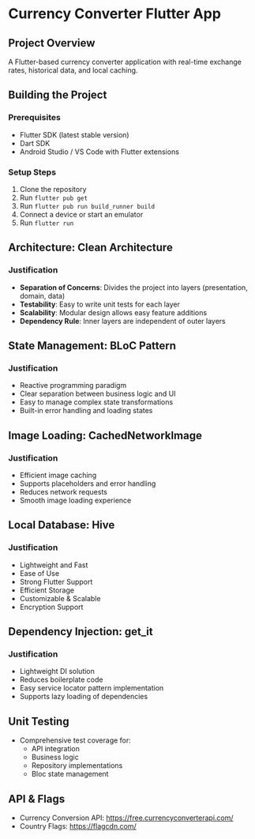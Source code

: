 # Currency Converter Flutter App

## Project Overview
A Flutter-based currency converter application with real-time exchange rates, historical data, and local caching.

## Building the Project

### Prerequisites
- Flutter SDK (latest stable version)
- Dart SDK
- Android Studio / VS Code with Flutter extensions

### Setup Steps
1. Clone the repository
2. Run `flutter pub get`
3. Run `flutter pub run build_runner build`
4. Connect a device or start an emulator
5. Run `flutter run`

## Architecture: Clean Architecture

### Justification
- **Separation of Concerns**: Divides the project into layers (presentation, domain, data)
- **Testability**: Easy to write unit tests for each layer
- **Scalability**: Modular design allows easy feature additions
- **Dependency Rule**: Inner layers are independent of outer layers

## State Management: BLoC Pattern

### Justification
- Reactive programming paradigm
- Clear separation between business logic and UI
- Easy to manage complex state transformations
- Built-in error handling and loading states

## Image Loading: CachedNetworkImage

### Justification
- Efficient image caching
- Supports placeholders and error handling
- Reduces network requests
- Smooth image loading experience

## Local Database: Hive

### Justification
- Lightweight and Fast
- Ease of Use
- Strong Flutter Support
- Efficient Storage
- Customizable & Scalable
- Encryption Support

## Dependency Injection: get_it

### Justification
- Lightweight DI solution
- Reduces boilerplate code
- Easy service locator pattern implementation
- Supports lazy loading of dependencies

## Unit Testing
- Comprehensive test coverage for:
  - API integration
  - Business logic
  - Repository implementations
  - Bloc state management

## API & Flags
- Currency Conversion API: https://free.currencyconverterapi.com/
- Country Flags: https://flagcdn.com/


